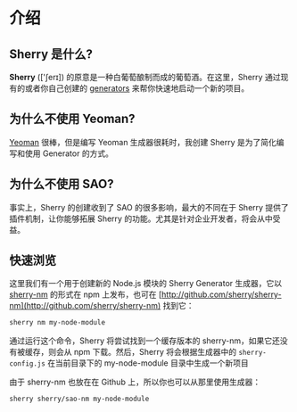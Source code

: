 # 介绍

## Sherry 是什么?

**Sherry** (['ʃerɪ]) 的原意是一种白葡萄酿制而成的葡萄酒。在这里，Sherry 通过现有的或者你自己创建的 [generators](https://github.com/sherry/awesome-sao) 来帮你快速地启动一个新的项目。

## 为什么不使用 Yeoman?

[Yeoman](http://yeoman.io/) 很棒，但是编写 Yeoman 生成器很耗时，我创建 Sherry 是为了简化编写和使用 Generator 的方式。

## 为什么不使用 SAO?

事实上，Sherry 的创建收到了 SAO 的很多影响，最大的不同在于 Sherry 提供了插件机制，让你能够拓展 Sherry 的功能。尤其是针对企业开发者，将会从中受益。

## 快速浏览

这里我们有一个用于创建新的 Node.js 模块的 Sherry Generator 生成器，它以 [sherry-nm](https://npm.im/sherry-nm) 的形式在 npm 上发布，也可在 [http://github.com/sherry/sherry-nm](http://github.com/sherry/sherry-nm) 找到它：

```bash
sherry nm my-node-module
```

通过运行这个命令，Sherry 将尝试找到一个缓存版本的 sherry-nm，如果它还没有被缓存，则会从 npm 下载。然后，Sherry 将会根据生成器中的 `sherry-config.js` 在当前目录下的 my-node-module 目录中生成一个新项目

由于 sherry-nm 也放在在 Github 上，所以你也可以从那里使用生成器：

```bash
sherry sherry/sao-nm my-node-module
```
